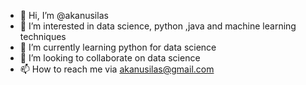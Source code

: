 - 👋 Hi, I’m @akanusilas
- 👀 I’m interested in data science, python ,java and machine learning techniques
- 🌱 I’m currently learning python for data science
- 💞️ I’m looking to collaborate on data science
- 📫 How to reach me via akanusilas@gmail.com

<!---
akanusilas/akanusilas is a ✨ special ✨ repository because its `README.md` (this file) appears on your GitHub profile.
You can click the Preview link to take a look at your changes.
--->
